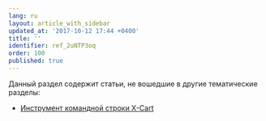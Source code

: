 ```yaml
---
lang: ru
layout: article_with_sidebar
updated_at: '2017-10-12 17:44 +0400'
title: ''
identifier: ref_2uNTP3oq
order: 100
published: true
---
```


Данный раздел содержит статьи, не вошедшие в другие тематические разделы:

* [Инструмент командной строки X-Cart](http://devs.x-cart.com/ru/misc/command_line_tool.html)
